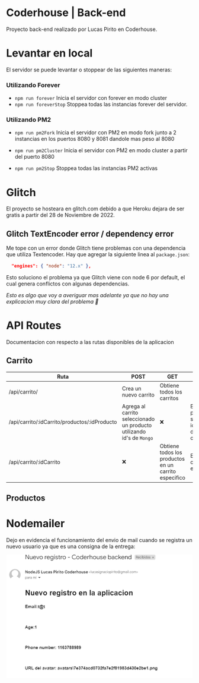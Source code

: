 # Coderhouse | Back-end

Proyecto back-end realizado por Lucas Pirito en Coderhouse.

# Levantar en local

El servidor se puede levantar o stoppear de las siguientes maneras:

### Utilizando Forever

- `npm run forever`
  Inicia el servidor con forever en modo cluster
- `npm run foreverStop`
  Stoppea todas las instancias forever del servidor.

### Utilizando PM2

- `npm run pm2Fork`
  Inicia el servidor con PM2 en modo fork junto a 2 instancias en los puertos 8080 y 8081 dandole mas peso al 8080

- `npm run pm2Cluster`
  Inicia el servidor con PM2 en modo cluster a partir del puerto 8080

- `npm run pm2Stop`
  Stoppea todas las instancias PM2 activas

# Glitch

El proyecto se hosteara en glitch.com debido a que Heroku dejara de ser gratis a partir del 28 de Noviembre de 2022.

## Glitch TextEncoder error / dependency error

Me tope con un error donde Glitch tiene problemas con una dependencia que utiliza Textencoder. Hay que agregar la siguiente linea al `package.json`:

```json
  "engines": { "node": "12.x" },
```

Esto soluciono el problema ya que Glitch viene con node 6 por default, el cual genera conflictos con algunas dependencias.

_Esto es algo que voy a averiguar mas adelante ya que no hay una explicacion muy clara del problema 👻_

# API Routes

Documentacion con respecto a las rutas disponibles de la aplicacion

## Carrito
|Ruta         |POST                 |GET|DELETE
|-------------|---------------------|---|----|
|/api/carrito/|Crea un nuevo carrito|Obtiene todos los carritos| 
|/api/carrito/:idCarrito/productos/:idProducto| Agrega al carrito seleccionado un producto utilizando id's de `Mongo`| ❌| Elimina un producto segun su id dentro de un carrito 
|/api/carrito/:idCarrito|❌| Obtiene todos los productos en un carrito especifico| Elimina un carrito especifico
## Productos

# Nodemailer

Dejo en evidencia el funcionamiento del envio de mail cuando se registra un nuevo usuario ya que es una consigna de la entrega:

![](./src/api/public/img/nodemailer-proof.png)
